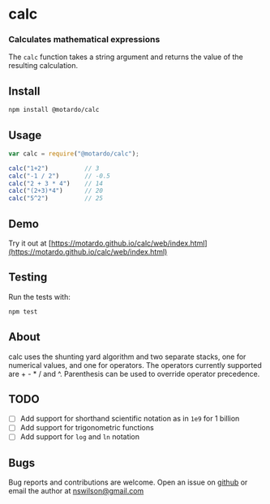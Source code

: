 # calc
### Calculates mathematical expressions
The `calc` function takes a string argument and returns the value of the resulting calculation.

## Install
```sh
npm install @motardo/calc
```

## Usage
```js
var calc = require("@motardo/calc");

calc("1+2")          // 3
calc("-1 / 2")       // -0.5
calc("2 + 3 * 4")    // 14
calc("(2+3)*4")      // 20
calc("5^2")          // 25
```

## Demo
Try it out at [https://motardo.github.io/calc/web/index.html](https://motardo.github.io/calc/web/index.html)

## Testing
Run the tests with:
```sh
npm test
```

## About
calc uses the shunting yard algorithm and two separate stacks, one for numerical values, and one for operators. The operators currently supported are + - * / and ^. Parenthesis can be used to override operator precedence.

## TODO
- [ ] Add support for shorthand scientific notation as in `1e9` for 1 billion
- [ ] Add support for trigonometric functions
- [ ] Add support for `log` and `ln` notation

## Bugs
Bug reports and contributions are welcome. Open an issue on [github](http://github.com/Motardo/calc/issues/new) or email the author at nswilson@gmail.com
